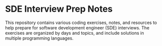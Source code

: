 # SDE Interview Prep Notes

This repository contains various coding exercises, notes, and resources to help prepare for software development engineer (SDE) interviews. The exercises are organized by days and topics, and include solutions in multiple programming languages.
